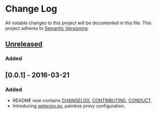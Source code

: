 # Change Log
All notable changes to this project will be documented in this file.
This project adheres to [Semantic Versioning](http://semver.org/).

## [Unreleased]
### Added

## [0.0.1] - 2016-03-21
### Added
- README now contains [CHANGELOG](CHANGELOG.md), [CONTRIBUTING](CONTRIBUTING.md), [CONDUCT](CONDUCT.md).
- Introducing [setproxy.py](setproxy.py), painless proxy configuration.

[Unreleased]: https://github.com/znck/setproxy/compare/v0.0.1...HEAD
